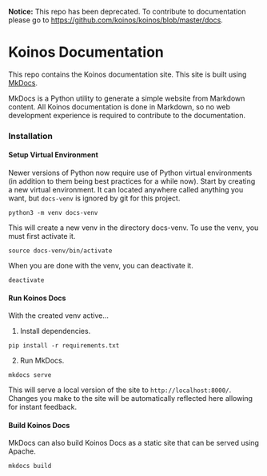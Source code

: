 **Notice:** This repo has been deprecated. To contribute to documentation please go to https://github.com/koinos/koinos/blob/master/docs.

# Koinos Documentation

This repo contains the Koinos documentation site. This site is built using [MkDocs](https://www.mkdocs.org/).

MkDocs is a Python utility to generate a simple website from Markdown content. All Koinos documentation is done in Markdown, so no web development experience is required to contribute to the documentation.

### Installation

#### Setup Virtual Environment

Newer versions of Python now require use of Python virtual environments (in addition to them being best practices for a while now). Start by creating a new virtual environment. It can located anywhere called anything you want, but `docs-venv` is ignored by git for this project.

```
python3 -m venv docs-venv
```

This will create a new venv in the directory docs-venv. To use the venv, you must first activate it.

```
source docs-venv/bin/activate
```

When you are done with the venv, you can deactivate it.

```
deactivate
```

#### Run Koinos Docs

With the created venv active...

1. Install dependencies.

```
pip install -r requirements.txt
```

2. Run MkDocs.

```
mkdocs serve
```

This will serve a local version of the site to `http://localhost:8000/`. Changes you make to the site will be automatically reflected here allowing for instant feedback.

#### Build Koinos Docs

MkDocs can also build Koinos Docs as a static site that can be served using Apache.

```
mkdocs build
```
